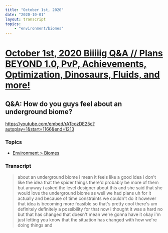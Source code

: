 ```yaml
---
title: "October 1st, 2020"
date: "2020-10-01"
layout: transcript
topics: 
    - "environment/biomes"
---
```

# [October 1st, 2020 Biiiiig Q&A // Plans BEYOND 1.0, PvP, Achievements, Optimization, Dinosaurs, Fluids, and more!](../2020-10-01.md)
## Q&A: How do you guys feel about an underground biome?
https://youtube.com/embed/rATcozDE25c?autoplay=1&start=1166&end=1213
### Topics
* [Environment > Biomes](../topics/environment/biomes.md)

### Transcript

> about an underground biome
> i mean it feels like a good idea i don't
> like the idea that the spider things
> there'd probably be more of them but
> anyway i asked the level designer about
> this and she said that
> she would love the underground biome as
> well we had plans
> uh for it actually and because of time
> constraints
> we couldn't do it however that idea is
> becoming more feasible
> so that's pretty cool there's um
> definitely definitely a possibility
> for that now i thought it was a hard no
> but that has changed
> that doesn't mean we're gonna have it
> okay i'm just letting you know that
> the situation has changed with how we're
> doing things and
